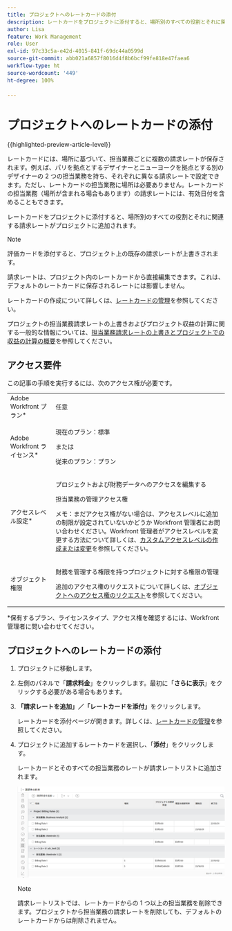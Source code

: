 ```yaml
---
title: プロジェクトへのレートカードの添付
description: レートカードをプロジェクトに添付すると、場所別のすべての役割とそれに関連する請求レートがプロジェクトに追加されます。
author: Lisa
feature: Work Management
role: User
exl-id: 97c33c5a-e42d-4015-841f-69dc44a0599d
source-git-commit: abb021a6857f8016d4f8b6bcf99fe818e47faea6
workflow-type: ht
source-wordcount: '449'
ht-degree: 100%

---
```


# プロジェクトへのレートカードの添付

{{highlighted-preview-article-level}}

レートカードには、場所に基づいて、担当業務ごとに複数の請求レートが保存されます。例えば、パリを拠点とするデザイナーとニューヨークを拠点とする別のデザイナーの 2 つの担当業務を持ち、それぞれに異なる請求レートで設定できます。ただし、レートカードの担当業務に場所は必要ありません。レートカードの担当業務（場所が含まれる場合もあります）の請求レートには、有効日付を含めることもできます。

レートカードをプロジェクトに添付すると、場所別のすべての役割とそれに関連する請求レートがプロジェクトに追加されます。

>[!NOTE]
>
>評価カードを添付すると、プロジェクト上の既存の請求レートが上書きされます。

請求レートは、プロジェクト内のレートカードから直接編集できます。これは、デフォルトのレートカードに保存されるレートには影響しません。

レートカードの作成について詳しくは、[レートカードの管理](/help/quicksilver/administration-and-setup/set-up-workfront/configure-system-defaults/manage-rate-cards.md)を参照してください。

プロジェクトの担当業務請求レートの上書きおよびプロジェクト収益の計算に関する一般的な情報については、[担当業務請求レートの上書きとプロジェクトでの収益の計算の概要](/help/quicksilver/manage-work/projects/project-finances/override-role-billing-rates-and-calculate-project-revenue.md)を参照してください。

## アクセス要件

この記事の手順を実行するには、次のアクセス権が必要です。

<table style="table-layout:auto"> 
 <col> 
 <col> 
 <tbody> 
  <tr> 
   <td role="rowheader">Adobe Workfront プラン*</td> 
   <td> <p>任意</p> </td> 
  </tr> 
  <tr> 
   <td role="rowheader">Adobe Workfront ライセンス*</td> 
   <td> <p>現在のプラン：標準</p><p>または</p><p>従来のプラン：プラン </p> </td> 
  </tr> 
  <tr> 
   <td role="rowheader">アクセスレベル設定*</td> 
   <td> <p>プロジェクトおよび財務データへのアクセスを編集する</p> <p>担当業務の管理アクセス権</p> <p>メモ：まだアクセス権がない場合は、アクセスレベルに追加の制限が設定されていないかどうか Workfront 管理者にお問い合わせください。Workfront 管理者がアクセスレベルを変更する方法について詳しくは、<a href="../../../administration-and-setup/add-users/configure-and-grant-access/create-modify-access-levels.md" class="MCXref xref">カスタムアクセスレベルの作成または変更</a>を参照してください。</p> </td> 
  </tr> 
  <tr> 
   <td role="rowheader">オブジェクト権限</td> 
   <td> <p>財務を管理する権限を持つプロジェクトに対する権限の管理</p> <p>追加のアクセス権のリクエストについて詳しくは、<a href="../../../workfront-basics/grant-and-request-access-to-objects/request-access.md" class="MCXref xref">オブジェクトへのアクセス権のリクエスト</a>を参照してください。</p> </td> 
  </tr> 
 </tbody> 
</table>

&#42;保有するプラン、ライセンスタイプ、アクセス権を確認するには、Workfront 管理者に問い合わせてください。

## プロジェクトへのレートカードの添付

1. プロジェクトに移動します。
1. 左側のパネルで「**請求料金**」をクリックします。最初に「**さらに表示**」をクリックする必要がある場合もあります。
1. **「請求レートを追加」／「レートカードを添付」**&#x200B;をクリックします。

   レートカードを添付ページが開きます。詳しくは、[レートカードの管理](/help/quicksilver/administration-and-setup/set-up-workfront/configure-system-defaults/manage-rate-cards.md)を参照してください。

1. プロジェクトに追加するレートカードを選択し、「**添付**」をクリックします。

   レートカードとそのすべての担当業務のレートが請求レートリストに追加されます。

   ![プロジェクトに追加されたレートカード](assets/billing-rates-added-from-rate-card.png)

   >[!NOTE]
   >
   >請求レートリストでは、レートカードからの 1 つ以上の担当業務を削除できます。プロジェクトから担当業務の請求レートを削除しても、デフォルトのレートカードからは削除されません。

